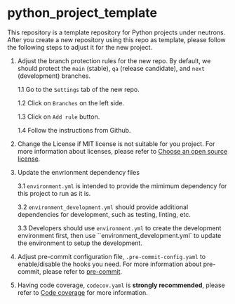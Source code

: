 # python_project_template
This repository is a template repository for Python projects under neutrons.
After you create a new repository using this repo as template, please follow the following steps to adjust it for the new project.

1. Adjust the branch protection rules for the new repo. By default, we should protect the `main` (stable), `qa` (release candidate), and `next` (development) branches.

    1.1 Go to the `Settings` tab of the new repo.
    
    1.2 Click on `Branches` on the left side.
    
    1.3 Click on `Add rule` button.
    
    1.4 Follow the instructions from Github.

2. Change the License if MIT license is not suitable for you project. For more information about licenses, please refer to [Choose an open source license](https://choosealicense.com/).

3. Update the envrionment dependency files
    
    3.1 `environment.yml` is intended to provide the mimimum dependency for this project to run as it is.
    
    3.2 `environment_development.yml` should provide additional dependencies for development, such as testing, linting, etc.
    
    3.3 Developers should use `environment.yml` to create the development environment first, then use ``environment_development.yml` to update the environment to setup the development.

4. Adjust pre-commit configuration file, `.pre-commit-config.yaml` to enable/disable the hooks you need. For more information about pre-commit, please refer to [pre-commit](https://pre-commit.com/).

5. Having code coverage, `codecov.yaml` is **strongly recommended**, please refer to [Code coverage](https://coverage.readthedocs.io/en/coverage-5.5/) for more information.

